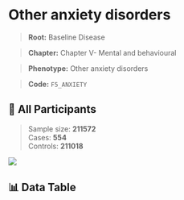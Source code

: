 # Other anxiety disorders

> **Root:** Baseline Disease  

> **Chapter:** Chapter V- Mental and behavioural  

> **Phenotype:** Other anxiety disorders  

> **Code:** `F5_ANXIETY`

## 🧪 All Participants  
> Sample size: **211572**  
> Cases: **554**  
> Controls: **211018**
<img src="/Sensitive/Figures/ALL/Baseline/F5_ANXIETY.png"/>

## 📊 Data Table
<CsvTableMRF src="/Sensitive/Data/ALL/Baseline/LG_F5_ANXIETY.csv"/>

